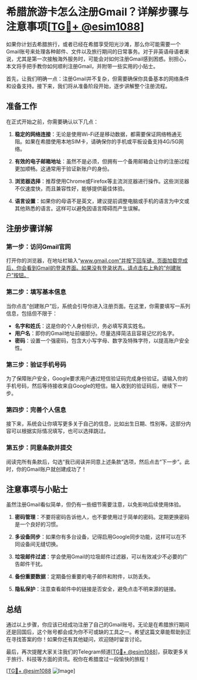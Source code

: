 # 希腊旅游卡怎么注册Gmail？详解步骤与注意事项[[TG💪+ @esim1088](https://t.me/s/esim1088)]

如果你计划去希腊旅行，或者已经在希腊享受阳光沙滩，那么你可能需要一个Gmail账号来处理各种邮件、文件以及旅行期间的日常事务。对于非英语母语者来说，尤其是第一次接触海外服务时，可能会对如何注册Gmail感到困惑。别担心，本文将手把手教你如何顺利注册Gmail，并附带一些实用的小贴士。

首先，让我们明确一点：注册Gmail并不复杂，但需要确保你具备基本的网络条件和设备支持。接下来，我们将从准备阶段开始，逐步讲解整个注册流程。

## 准备工作

在正式开始之前，你需要确认以下几点：

1. **稳定的网络连接**：无论是使用Wi-Fi还是移动数据，都需要保证网络畅通无阻。如果在希腊使用本地SIM卡，请确保你的手机或平板设备支持4G/5G网络。
   
2. **有效的电子邮箱地址**：虽然不是必须，但拥有一个备用邮箱会让你的注册过程更加顺畅。这通常用于验证新账户的身份。

3. **浏览器选择**：推荐使用Chrome或Firefox等主流浏览器进行操作。这些浏览器不仅速度快，而且兼容性好，能够提供最佳体验。

4. **语言设置**：如果你的母语不是英文，建议提前调整电脑或手机的语言为中文或其他熟悉的语言。这样可以避免因语言障碍而产生误解。

## 注册步骤详解

### 第一步：访问Gmail官网

打开你的浏览器，在地址栏输入“www.gmail.com”并按下回车键。页面加载完成后，你会看到Gmail的登录界面。如果没有登录状态，请点击右上角的“创建账户”按钮。

### 第二步：填写基本信息

当你点击“创建账户”后，系统会引导你进入注册页面。在这里，你需要填写一系列信息，包括但不限于：

- **名字和姓氏**：这是你的个人身份标识，务必填写真实姓名。
- **用户名**：即你的Gmail地址前缀部分。尽量选择简洁且容易记忆的名字。
- **密码**：设置一个强密码，包含大小写字母、数字及特殊字符，以提高账户安全性。

### 第三步：验证手机号码

为了保障账户安全，Google要求用户通过短信验证码完成身份验证。请输入你的手机号码，然后等待接收来自Google的短信。输入收到的验证码后，继续下一步。

### 第四步：完善个人信息

接下来，系统会让你填写更多关于自己的信息，比如出生日期、性别等。这部分内容可以根据实际情况填写，也可以选择跳过。

### 第五步：同意条款并提交

阅读完所有条款后，勾选“我已阅读并同意上述条款”选项，然后点击“下一步”。此时，你的Gmail账户就创建成功了！

## 注意事项与小贴士

虽然注册Gmail看似简单，但仍有一些细节需要注意，以免影响后续使用体验。

1. **密码管理**：不要将密码告诉他人，也不要使用过于简单的密码。定期更换密码是一个良好的习惯。

2. **多设备同步**：如果你有多台设备，记得启用Google同步功能，这样可以在不同设备间无缝切换。

3. **垃圾邮件过滤**：学会使用Gmail的垃圾邮件过滤器，可以有效减少不必要的广告邮件干扰。

4. **备份重要数据**：定期备份重要的电子邮件和附件，以防丢失。

5. **隐私保护**：注意查看邮件中的链接是否安全，避免点击不明来源的链接。

## 总结

通过以上步骤，你应该已经成功注册了自己的Gmail账号。无论是在希腊旅行期间还是回国后，这个账号都会成为你不可或缺的工具之一。希望这篇文章能帮助到正在寻找答案的你！如果你还有其他疑问，欢迎随时留言讨论。

最后，再次提醒大家关注我们的Telegram频道[[TG💪+ @esim1088](https://t.me/s/esim1088)]，获取更多关于旅行、科技等方面的资讯。祝你在希腊度过一段愉快的旅程！

[[TG💪+ @esim1088](https://t.me/s/esim1088) ![Image](https://i.postimg.cc/4NQfJmqS/Snipaste-2025-05-13-00-14-12.png)]